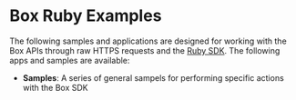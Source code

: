 # Box Ruby Examples
The following samples and applications are designed for working with the Box APIs through raw HTTPS requests and the [Ruby SDK](https://github.com/cburnette/boxr). The following apps and samples are available:

  * **Samples**: A series of general sampels for performing specific actions with the Box SDK

